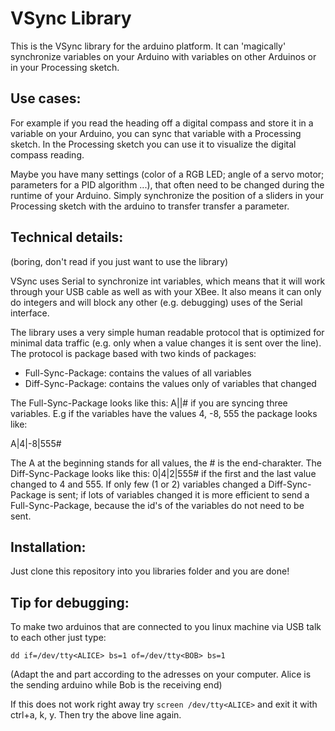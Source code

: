 VSync Library
=========

This is the VSync library for the arduino platform. It can 'magically' synchronize variables on your Arduino with variables on other Arduinos or in your Processing sketch.

Use cases:
----------
For example if you read the heading off a digital compass and store it in a variable
on your Arduino, you can sync that variable with a Processing sketch. In the Processing
sketch you can use it to visualize the digital compass reading.

Maybe you have many settings (color of a RGB LED; angle of a servo motor; parameters
for a PID algorithm ...), that often need to be changed during the runtime of your Arduino.
Simply synchronize the position of a sliders in your Processing sketch
with the arduino to transfer transfer a parameter.

Technical details:
------------------

(boring, don't read if you just want to use the library)
    
VSync uses Serial to synchronize int variables, which means that it will work through your
USB cable as well as with your XBee. 
It also means it can only do integers and will block any other (e.g. debugging) uses of
the Serial interface.
    
The library uses a very simple human readable protocol that is optimized for minimal 
data traffic (e.g. only when a value changes it is sent over the line).
The protocol is package based with two kinds of packages:
  * Full-Sync-Package: contains the values of all variables
  * Diff-Sync-Package: contains the values only of variables that changed
  
The Full-Sync-Package looks like this: A<val1>|<val1>|<val3># if you are syncing three
variables. E.g if the variables have the values 4, -8, 555 the package looks like:

A|4|-8|555#

The A at the beginning stands for all values, the # is the end-charakter.
The Diff-Sync-Package looks like this: 0|4|2|555# if the first and the last value
changed to 4 and 555. If only few (1 or 2) variables changed a Diff-Sync-Package is sent;
if lots of variables changed it is more efficient to send a Full-Sync-Package, because
the id's of the variables do not need to be sent.

Installation:
-------------

Just clone this repository into you libraries folder and you are done!


Tip for debugging:
------------------

To make two arduinos that are connected to you linux machine via USB talk to each other just type:

`dd if=/dev/tty<ALICE> bs=1 of=/dev/tty<BOB> bs=1`

(Adapt the <ALICE> and <BOB> part according to the adresses on your computer. Alice is the sending arduino while Bob is the receiving end)

If this does not work right away try `screen /dev/tty<ALICE>` and exit it with ctrl+a, k, y. Then try the above line again.
